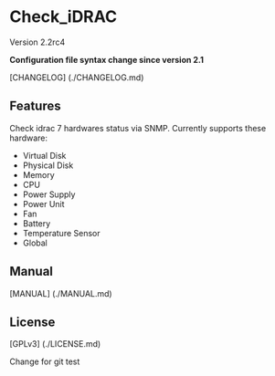 # Check_iDRAC

Version 2.2rc4

**Configuration file syntax change since version 2.1**

[CHANGELOG] (./CHANGELOG.md)

## Features
Check idrac 7 hardwares status via SNMP. Currently supports these hardware:
- Virtual Disk
- Physical Disk
- Memory
- CPU
- Power Supply
- Power Unit
- Fan
- Battery
- Temperature Sensor
- Global

## Manual
[MANUAL] (./MANUAL.md)

## License

[GPLv3] (./LICENSE.md)

Change for git test
